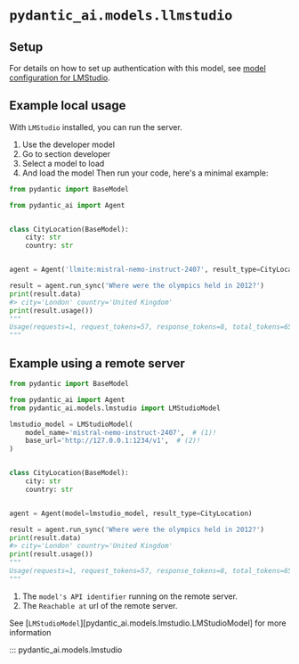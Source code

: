 # `pydantic_ai.models.llmstudio`

## Setup

For details on how to set up authentication with this model, see [model configuration for LMStudio](../../models.md#lmstudio).

## Example local usage

With `LMStudio` installed, you can run the server.

1. Use the developer model
2. Go to section developer
3. Select a model to load
4. And load the model
Then run your code, here's a minimal example:

```python {title="lmstudio_example.py"}
from pydantic import BaseModel

from pydantic_ai import Agent


class CityLocation(BaseModel):
    city: str
    country: str


agent = Agent('llmite:mistral-nemo-instruct-2407', result_type=CityLocation)

result = agent.run_sync('Where were the olympics held in 2012?')
print(result.data)
#> city='London' country='United Kingdom'
print(result.usage())
"""
Usage(requests=1, request_tokens=57, response_tokens=8, total_tokens=65, details=None)
"""
```

## Example using a remote server

```python {title="lmstudio_example_with_remote_server.py"}
from pydantic import BaseModel

from pydantic_ai import Agent
from pydantic_ai.models.lmstudio import LMStudioModel

lmstudio_model = LMStudioModel(
    model_name='mistral-nemo-instruct-2407',  # (1)!
    base_url='http://127.0.0.1:1234/v1',  # (2)!
)


class CityLocation(BaseModel):
    city: str
    country: str


agent = Agent(model=lmstudio_model, result_type=CityLocation)

result = agent.run_sync('Where were the olympics held in 2012?')
print(result.data)
#> city='London' country='United Kingdom'
print(result.usage())
"""
Usage(requests=1, request_tokens=57, response_tokens=8, total_tokens=65, details=None)
"""
```

1. The `model's API identifier` running on the remote server.
2. The `Reachable at` url of the remote server.

See [`LMStudioModel`][pydantic_ai.models.lmstudio.LMStudioModel] for more information

::: pydantic_ai.models.lmstudio
